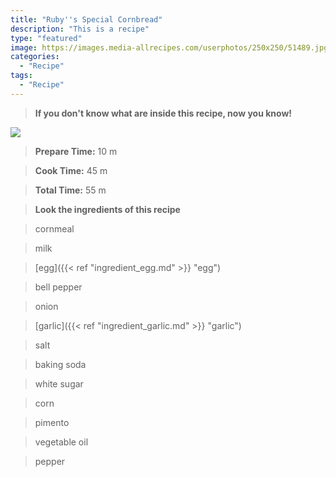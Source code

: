 ```yaml
---
title: "Ruby''s Special Cornbread"
description: "This is a recipe"
type: "featured"
image: https://images.media-allrecipes.com/userphotos/250x250/51489.jpg
categories: 
  - "Recipe"
tags: 
  - "Recipe"
---
```



>**If you don't know what are inside this recipe, now you know!**

![](../images/Recipes-Banner.jpg)
> **Prepare Time:** 10 m


> **Cook Time:** 45 m


> **Total Time:** 55 m

> **Look the ingredients of this recipe**

> cornmeal

> milk

> [egg]({{< ref "ingredient_egg.md" >}} "egg")

> bell pepper

> onion

> [garlic]({{< ref "ingredient_garlic.md" >}} "garlic")

> salt

> baking soda

> white sugar

> corn

> pimento

> vegetable oil

> pepper

